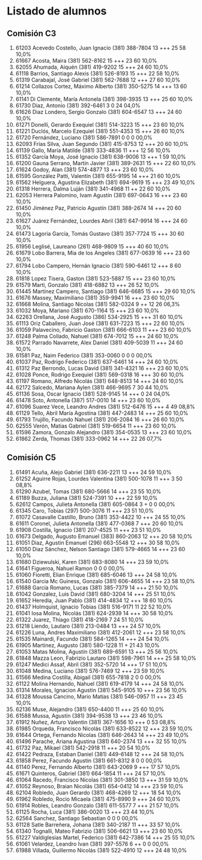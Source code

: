 # Listado de alumnos

## Comisión C3
01.  61203  Acevedo Costello, Juan Ignacio            (381) 388-7804        13 +++              25   58  10,0%
02.  61667  Acosta, Maira                             (381) 562-8162        15 +++              23   60  10,0%
03.  62055  Ahumada, Aiquén                           (381) 419-9202        15 +++              24   60  10,0%
04.  61118  Barrios, Santiago Alexis                  (381) 526-8193        15 +++              22   58  10,0%
05.  61319  Carabajal, José Gabriel                   (381) 562-7688        12 +++              27   60  10,0%
06.  61214  Collazos Cortez, Máximo Alberto           (381) 350-5275        14 +++              13   60  10,0%
07.  61141  Di Clemente, María Antonela               (381) 398-3935        13 +++              25   60  10,0%
08.  61730  Diaz, Antonio                             (381) 392-6461         3                   0   24  04,0%
09.  61626  Diaz Londero, Sergio Gonzalo              (381) 604-6547        13 +++              24   60  10,0%
10.  61271  Donelli, Gerardo Exequiel                 (381) 514-3223        15 +++              23   60  10,0%
11.  61221  Duclós, Marcelo Ezequiel                  (381) 551-4353        15 +++              26   60  10,0%
12.  61720  Fernández, Luciano                        (381) 586-7891         0                   0    0  00,0%
13.  62093  Frías Silva, Juan Segundo                 (381) 415-8753        12 +++              20   60  10,0%
14.  61139  Gallo, María Matilde                      (381) 333-4836        11 +++              12   56  10,0%
15.  61352  García Moya, José Ignacio                 (381) 638-9006        13 +++               1   59  10,0%
16.  61200  Gauna Serrano, Martín Javier              (381) 389-2631        15 +++              22   60  10,0%
17.  61624  Godoy, Alan                               (381) 574-4877        13 +++              23   60  10,0%
18.  61595  González Patti, Valentín                  (381) 655-9195        14 +++              21   60  10,0%
19.  61562  Helguera, Agustina Elizabeth              (381) 694-9619        15 +++              23   49  10,0%
20.  61318  Herrera, Dalma Luján                      (381) 341-4968        11 ++               22   60  10,0%
21.  62053  Herrera Palomino, Ivam Agustín            (381) 697-0643        16 +++              23   60  10,0%
22.  61450  Jiménez Paz, Patricio Agustín             (381) 388-2674        14 +++              20   60  10,0%
23.  61627  Juárez Fernández, Lourdes Abril           (381) 647-9914        16 +++              24   60  10,0%
24.  61473  Lagoria García, Tomás Gustavo             (381) 357-7724        15 +++              30   60  10,0%
25.  61956  Leglisé, Laureano                         (261) 468-9809        15 +++              40   60  10,0%
26.  61679  Lobo Barrera, Mia de los Angeles          (381) 677-0639        16 +++              23   60  10,0%
27.  61794  Lobo Campero, Hernán Ignacio              (381) 590-6461        12 +++               8   60  10,0%
28.  61818  Lopez Tisera, Gaston                      (381) 523-5887        15 +++              23   60  10,0%
29.  61579  Marti, Gonzalo                            (381) 418-6882        13 +++              26   52  10,0%
30.  61445  Martínez Campero, Santiago                (381) 646-6685        15 +++              29   60  10,0%
31.  61676  Massey, Maximiliano                       (381) 359-9941        16 +++              23   60  10,0%
32.  61668  Molina, Santiago Nicolas                  (381) 582-0324         9 ++               12   26  06,3%
33.  61032  Moya, Mariano                             (381) 670-1164        15 +++              23   60  10,0%
34.  62263  Orellana, José Augusto                    (386) 534-2925        15 +++              31   60  10,0%
35.  61113  Oriz Caballero, Juan José                 (381) 631-7223        15 +++              22   60  10,0%
36.  61059  Palavecino, Fabricio Gaston               (381) 666-6103        11 +++              23   60  10,0%
37.  61248  Palma Collado, Nahuel                     (381) 674-7012        15 +++              24   60  10,0%
38.  61572  Parrado Navarrete, Alex Daniel            (381) 409-5039        11 +++              24   60  10,0%
39.  61581  Paz, Naim Federico                        (381) 353-0060         0                   0    0  00,0%
40.  61037  Paz, Rodrigo Federico                     (381) 637-6461        14 +++              24   60  10,0%
41.  61312  Paz Berrondo, Lucas David                 (381) 341-4321        16 +++              23   60  10,0%
42.  61028  Ponce, Rodrigo Exequiel                   (381) 569-0318        16 +++              30   60  10,0%
43.  61197  Romano, Alfredo Nicolás                   (381) 648-8513        14 +++              24   60  10,0%
44.  62172  Salcedo, Mariana Aylen                    (381) 466-9695         7                  30   44  10,0%
45.  61136  Sosa, Oscar Ignacio                       (381) 528-9145        14 +++               0   24  04,0%
46.  61478  Soto, Antonella                           (387) 517-0010        14 +++              23   60  10,0%
47.  61096  Suarez Vece, Leandro Andres               (381) 512-6476        15 +++               4   49  08,8%
48.  61129  Tello, Abril María Agostina               (381) 447-2483        14 +++              25   60  10,0%
49.  61793  Trujillo, Facundo Nahuel                  (381) 206-2084        16 +++              26   60  10,0%
50.  62555  Verón, Matias Gabriel                     (381) 519-6654        11 +++              23   60  10,0%
51.  61596  Zamora, Gonzalo Alejandro                 (381) 354-0535        13 +++              23   60  10,0%
52.  61862  Zerda, Thomas                             (381) 333-0962        14 +++              22   26  07,7%

## Comisión C5
01.  61491  Acuña, Alejo Gabriel                      (381) 636-2211        13 +++              24   59  10,0%
02.  61252  Aguirre Rojas, Lourdes Valentina          (381) 500-1078        11 +++               3   50  08,8%
03.  61290  Azubel, Tomas                             (381) 680-5666        14 +++              23   55  10,0%
04.  61189  Buzza, Juliana                            (381) 524-7391        10 +++              22   59  10,0%
05.  62612  Campos, Julieta Antonella                 (381) 605-0864         3 +                 0    0  00,0%
06.  61345  Caro, Tobias                              (297) 500-3076        11 +++              23   51  10,0%
07.  61072  Casavalle Castillo, Bruno                 (381) 353-4422        10 +++              24   55  10,0%
08.  61611  Coronel, Julieta Antonella                (381) 477-0368         7 +++              20   60  10,0%
09.  61908  Costilla, Ignacio                         (381) 207-4525        11 +++              23   51  10,0%
10.  61673  Delgado, Augusto Emanuel                  (383) 860-2063        12 +++              20   58  10,0%
11.  61051  Diaz, Agustin Emanuel                     (296) 663-5548        12 +++              30   58  10,0%
12.  61050  Diaz Sánchez, Nelson Santiago             (381) 579-4665        14 +++              23   60  10,0%
13.  61680  Dziewulski, Karen                         (381) 683-8080        14 +++              23   59  10,0%
14.  61641  Figueroa, Nahuel Ramon                                           0                   0    0  00,0%
15.  61060  Fioretti, Elian Enrique                   (381) 685-6046        13 +++              24   58  10,0%
16.  61540  Garcia Mc Guiness, Gonzalo                (381) 606-4655        14 +++              23   58  10,0%
17.  61688  García Romano, Lucas                      (381) 385-7379        14 +++              21   50  10,0%
18.  61042  Gonzalez, Luis David                      (381) 680-3204        14 +++              25   51  10,0%
19.  61652  Heredia, Juan Pablo                       (381) 414-4834        12 +++              18   60  10,0%
20.  61437  Holmquist, Ignacio Tobias                 (381) 516-9171        11                  22   52  10,0%
21.  61041  Iosa Molina, Nicolás                      (381) 624-2939        14 +++              30   58  10,0%
22.  61322  Juarez, Thiago                            (381) 418-2169         7                  24   51  10,0%
23.  61218  Liendo, Lautaro                           (381) 213-0484        13 +++              24   57  10,0%
24.  61226  Luna, Andres Maximiliano                  (381) 412-2061        12 +++              23   58  10,0%
25.  61535  Mainardi, Facundo                         (381) 584-1265        14 +++              24   54  10,0%
26.  61905  Martinez, Augusto                         (381) 580-1228        11 +                21   43  10,0%
27.  61053  Matas Molina, Agustín                     (381) 689-6591        13 +++              25   56  10,0%
28.  61848  Mazza Leon, Fabrizio Lautaro              (381) 598-7961        14 +++              25   58  10,0%
29.  61247  Medici Assaf, Abril                       (381) 352-5720        14 +++              17   51  10,0%
30.  61048  Medina, Luciano                           (381) 576-7469        12 +++              23   59  10,0%
31.  61566  Medina Costilla, Abigail                  (381) 655-7818         2                   0    0  00,0%
32.  61122  Molina Hernando, Nahuel                   (381) 619-4179        14 +++              24   58  10,0%
33.  61314  Morales, Ignacion Agustin                 (381) 545-9105        10 +++              23   56  10,0%
34.  61328  Moussa Cancino, Mario Matias              (381) 546-0957        11 +++              23   45  10,0%
35.  62136  Muse, Alejandro                           (381) 650-4400        11 +++              25   60  10,0%
36.  61588  Mussa, Agustín                            (381) 394-9538        13 +++              23   46  10,0%
37.  61912  Nuñez, Arturo Valentin                    (381) 367-1656        10 +++               0   53  08,8%
38.  61985  Orqueda, Francisco Nicolás                (381) 633-8522        12 +++              23   59  10,0%
39.  61644  Ortega, Fernando Nicolas                  (381) 646-2643        14 +++              23   49  10,0%
40.  61496  Parache, Ariana Agustina                  (381) 640-2374        13 +++              32   55  10,0%
41.  61732  Paz, Mikael                               (381) 542-2918        11 +++              20   54  10,0%
42.  61422  Pedraza, Estaban Daniel                   (381) 449-6148        12 +++              24   58  10,0%
43.  61858  Perez, Facundo Agustin                    (381) 661-8312         8                   0    0  00,0%
44.  61140  Perez, Fernando Alberto                   (381) 643-2069         9 +++              17   57  10,0%
45.  61671  Quinteros, Gabriel                        (381) 664-1854        11 +++              24   57  10,0%
46.  61064  Racedo, Francisco Nicolas                 (381) 301-3850        13 +++              31   59  10,0%
47.  61052  Reynoso, Braian Nicolás                   (381) 654-0412        14 +++              23   59  10,0%
48.  62104  Robledo, Juan Gerardo                     (381) 468-4269        12 +++              18   54  10,0%
49.  61962  Robledo, Rocio Micaela                    (381) 475-8990         9 +++              24   60  10,0%
50.  61914  Robles, Leandro Gonzalo                   (381) 611-5577         7 +++              21   57  10,0%
51.  61125  Rocha, Luca                               (381) 386-0020        13 +++              23   44  10,0%
52.  62564  Sanchez, Santiago Sebastian                                      0                   0    0  00,0%
53.  61128  Satle Barreñera, Johana                   (381) 340-2187        11 +++              33   57  10,0%
54.  61340  Tognalli, Mateo Fabrizio                  (381) 506-6621        13 +++              23   60  10,0%
55.  61227  Valdiglesias Martel, Federico             (381) 642-7386        14 +++              25   55  10,0%
56.  61061  Velardez, Leandro Ivan                    (381) 397-5576         6 ++                0    0  00,0%
57.  61988  Villada, Guillermo Nicolás                (381) 522-4910        12 +++              24   48  10,0%

